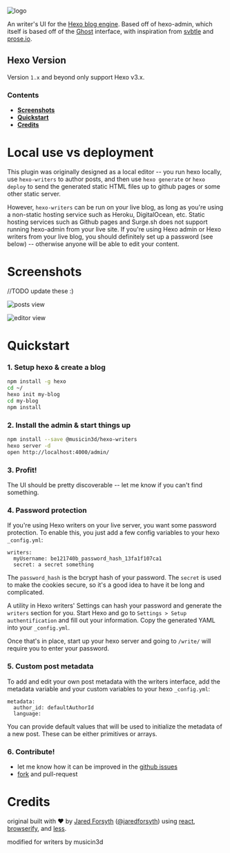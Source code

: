 ![logo](docs/logo.png?raw=true)

An writer's UI for the [Hexo blog engine](http://hexo.io). Based off of hexo-admin, which itself is based off of the [Ghost](http://ghost.org) interface, with inspiration from [svbtle](http://svbtle.com) and [prose.io](http://prose.io).

## Hexo Version

Version `1.x` and beyond only support Hexo v3.x.

### Contents
- [**Screenshots**](#screenshots)
- [**Quickstart**](#quickstart)
- [**Credits**](#credits)

# Local use vs deployment
This plugin was originally designed as a local editor -- you run hexo locally, use `hexo-writers` to author posts, and then use `hexo generate` or `hexo deploy` to send the generated static HTML files up to github pages or some other static server.

However, `hexo-writers` can be run on your live blog, as long as you're using a non-static hosting service such as Heroku, DigitalOcean, etc. Static hosting services such as Github pages and Surge.sh does not support running hexo-admin from your live site.
If you're using Hexo admin or Hexo writers from your live blog, you should definitely set up a password (see below) -- otherwise anyone will be able to edit your content.

# Screenshots

//TODO update these :)

![posts view](docs/pasted-0.png?raw=true)

![editor view](docs/pasted-1.png?raw=true)

# Quickstart
### 1. Setup hexo & create a blog
```sh
npm install -g hexo
cd ~/
hexo init my-blog
cd my-blog
npm install
```
### 2. Install the admin & start things up
```sh
npm install --save @musicin3d/hexo-writers
hexo server -d
open http://localhost:4000/admin/
```
### 3. Profit!
The UI should be pretty discoverable -- let me know if you can't find something.

### 4. Password protection
If you're using Hexo writers on your live server, you want some password
protection. To enable this, you just add a few config variables to your hexo
`_config.yml`:

```
writers:
  myUsername: be121740b_password_hash_13fa1f107ca1
  secret: a secret something
```

The `password_hash` is the bcrypt hash of your password. The `secret` is used
to make the cookies secure, so it's a good idea to have it be long and
complicated.

A utility in Hexo writers' Settings can hash your password and generate the `writers`
section for you. Start Hexo and go to `Settings > Setup authentification`
and fill out your information. Copy the generated YAML into your `_config.yml`.

Once that's in place, start up your hexo server and going to `/write/` will
require you to enter your password.

### 5. Custom post metadata
To add and edit your own post metadata with the writers interface, add the
metadata variable and your custom variables to your hexo `_config.yml`:
```
metadata:
  author_id: defaultAuthorId
  language:
```
You can provide default values that will be used to initialize the metadata
of a new post. These can be either primitives or arrays.

### 6. Contribute!
- let me know how it can be improved in the [github
  issues](https://github.com/musicin3d/hexo-writers/issues)
- [fork](https://github.com/musicin3d/hexo-writers) and pull-request

# Credits

original built with ❤ by [Jared Forsyth](http://jaredly.github.io)
([@jaredforsyth](http://twitter.com/jaredforsyth)) using
[react](http://facebook.github.io/react), [browserify](
http://browserify.org), and [less](http://lesscss.org).

modified for writers by musicin3d
